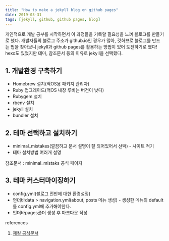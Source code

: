 ```yaml
---
title: "How to make a jekyll blog on github pages"
date: 2019-03-31
tags: [jekyll, github, github pages, blog]
---
```


개인적으로 개발 공부를 시작하면서 이 과정들을 기록할 필요성을 느껴 블로그를 만들기로 했다. 개발자들의 블로그 주소가 github.io인 경우가 많아, 깃허브로 블로그를 만드는 법을 찾아보니 jekyll과 github pages를 활용하는 방법이 있어 도전하기로 했다! hexo도 있었지만 테마, 참조문서 등의 이유로 jekyll을 선택했다.

## 1. 개발환경 구축하기

- Homebrew 설치(맥OS용 패키지 관리자)
- Ruby 업그레이드(맥OS 내장 루비는 버전이 낮다)
- Rubygem 설치
- rbenv 설치
- jekyll 설치
- bundler 설치

## 2. 테마 선택하고 설치하기

- minimal_mistakes(깔끔하고 문서 설명이 잘 되어있어서 선택) - 사이트 적기
- 테마 설치방법 여러개 설명

참조문서 : minimal_mistaks 공식 페이지

## 3. 테마 커스터마이징하기

- config.yml(블로그 전반에 대한 환경설정)
- 언더바data > navigation.yml(about, posts 메뉴 생성) - 생성한 메뉴의 default를 config.yml에 추가해야한다.
- 언더바pages폴더 생성 후 마크다운 작성



references
1. [제킬 공식문서](http://jekyllrb)
